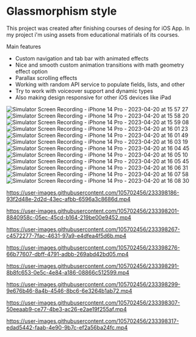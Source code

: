 # Glassmorphism style
This project was created after finishing courses of desing for iOS App.
In my project i'm using assets from educational matirials of its courses.

Main features
* Custom navigation and tab bar with animated effects
* Nice and smooth custom animation transitions with math geometry effect option
* Parallax scrolling effects
* Working with random API service to populate fields, lists, and other
* Try to work with voiceover support and dynamic types
* Also making design responsive for other iOS devices like iPad


![Simulator Screen Recording - iPhone 14 Pro - 2023-04-20 at 15 57 27](https://user-images.githubusercontent.com/105702456/233397771-3f3bbd41-c338-41b0-8f51-68e30a00b50c.gif)
![Simulator Screen Recording - iPhone 14 Pro - 2023-04-20 at 15 58 20](https://user-images.githubusercontent.com/105702456/233397792-661ea6d9-28a9-445d-84f6-e948f9a25545.gif)
![Simulator Screen Recording - iPhone 14 Pro - 2023-04-20 at 15 59 08](https://user-images.githubusercontent.com/105702456/233397802-d63dec7a-3a96-4735-9a04-0700a9bb80d5.gif)
![Simulator Screen Recording - iPhone 14 Pro - 2023-04-20 at 16 01 23](https://user-images.githubusercontent.com/105702456/233397809-245ff849-7c1a-4805-8ebb-66e25d879e05.gif)
![Simulator Screen Recording - iPhone 14 Pro - 2023-04-20 at 16 01 49](https://user-images.githubusercontent.com/105702456/233397815-dd45f391-7c4a-4378-95d4-b83ccc1c95b8.gif)
![Simulator Screen Recording - iPhone 14 Pro - 2023-04-20 at 16 03 19](https://user-images.githubusercontent.com/105702456/233397825-92e3999f-8ae1-4e6a-ab8e-2aabfe01bd07.gif)
![Simulator Screen Recording - iPhone 14 Pro - 2023-04-20 at 16 04 45](https://user-images.githubusercontent.com/105702456/233397832-c8194e72-7292-4a65-8a36-f55979652719.gif)
![Simulator Screen Recording - iPhone 14 Pro - 2023-04-20 at 16 05 10](https://user-images.githubusercontent.com/105702456/233397838-3418ef5e-61da-4142-8cbc-d8117578f742.gif)
![Simulator Screen Recording - iPhone 14 Pro - 2023-04-20 at 16 05 45](https://user-images.githubusercontent.com/105702456/233397868-8fa7e17e-16c9-4468-ac38-c30b4a67a307.gif)
![Simulator Screen Recording - iPhone 14 Pro - 2023-04-20 at 16 06 31](https://user-images.githubusercontent.com/105702456/233397886-b4c96541-99ad-4bce-8e27-a1b85af45b7d.gif)
![Simulator Screen Recording - iPhone 14 Pro - 2023-04-20 at 16 07 58](https://user-images.githubusercontent.com/105702456/233397901-a2fd07e5-6914-406d-8abf-13e148038d41.gif)
![Simulator Screen Recording - iPhone 14 Pro - 2023-04-20 at 16 08 30](https://user-images.githubusercontent.com/105702456/233397909-215dfa70-c5db-4af9-9a16-7c96ca51bea9.gif)


https://user-images.githubusercontent.com/105702456/233398186-93f2d48e-2d2d-43ec-afbb-6596a3c8686d.mp4



https://user-images.githubusercontent.com/105702456/233398201-8840958c-05ec-45cd-b164-219be00e9452.mp4



https://user-images.githubusercontent.com/105702456/233398267-c4572277-7fac-4631-97a9-e4dfea4f5d6b.mp4



https://user-images.githubusercontent.com/105702456/233398276-66b77607-dbff-4791-adbb-269abd42bd05.mp4



https://user-images.githubusercontent.com/105702456/233398291-8b8fc653-0e5c-4e84-a186-08866c512599.mp4



https://user-images.githubusercontent.com/105702456/233398299-9e676b46-8a4b-4546-8bc6-6e3264b1ab72.mp4



https://user-images.githubusercontent.com/105702456/233398307-50eeaab9-ce77-4be3-ac26-e2ae19f255af.mp4



https://user-images.githubusercontent.com/105702456/233398317-edad5442-faab-4e90-9b7c-ef2a56ba24fc.mp4

